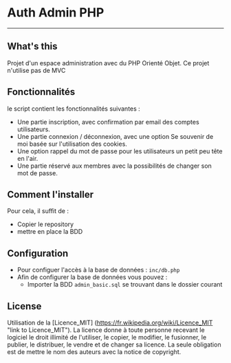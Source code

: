 # Auth Admin PHP
------------------------

## What's this
Projet d'un espace administration avec du PHP Orienté Objet.
Ce projet n'utilise pas de MVC

## Fonctionnalités
le script contient les fonctionnalités suivantes :
- Une partie inscription, avec confirmation par email des comptes utilisateurs.
- Une partie connexion / déconnexion, avec une option Se souvenir de moi basée sur l'utilisation des cookies.
- Une option rappel du mot de passe pour les utilisateurs un petit peu tête en l'air.
- Une partie réservé aux membres avec la possibilités de changer son mot de passe.

## Comment l'installer
Pour cela, il suffit de :
- Copier le repository
- mettre en place la BDD

## Configuration
- Pour configuer l'accès à la base de données : ```inc/db.php```
- Afin de configurer la base de données vous pouvez :
    - Importer la BDD ```admin_basic.sql``` se trouvant dans le dossier courant


## License
Utilisation de la [Licence_MIT] (https://fr.wikipedia.org/wiki/Licence_MIT "link to Licence_MIT").
La licence donne à toute personne recevant le logiciel le droit illimité de l'utiliser, le copier, le modifier, le fusionner, le publier, le distribuer, le vendre et de changer sa licence. La seule obligation est de mettre le nom des auteurs avec la notice de copyright.